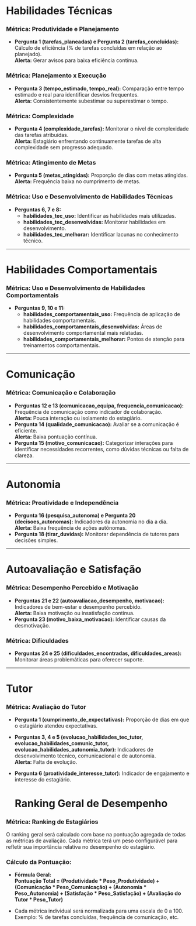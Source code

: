 # Habilidades Técnicas

### **Métrica: Produtividade e Planejamento**
- **Pergunta 1 (tarefas_planeadas) e Pergunta 2 (tarefas_concluidas):** 
  Cálculo de eficiência (% de tarefas concluídas em relação ao planejado).  
  **Alerta:** Gerar avisos para baixa eficiência contínua.

### **Métrica: Planejamento x Execução**
- **Pergunta 3 (tempo_estimado, tempo_real):** 
  Comparação entre tempo estimado e real para identificar desvios frequentes.  
  **Alerta:** Consistentemente subestimar ou superestimar o tempo.

### **Métrica: Complexidade**
- **Pergunta 4 (complexidade_tarefas):** 
  Monitorar o nível de complexidade das tarefas atribuídas.  
  **Alerta:** Estagiário enfrentando continuamente tarefas de alta complexidade sem progresso adequado.

### **Métrica: Atingimento de Metas**
- **Pergunta 5 (metas_atingidas):** 
  Proporção de dias com metas atingidas.  
  **Alerta:** Frequência baixa no cumprimento de metas.

### **Métrica: Uso e Desenvolvimento de Habilidades Técnicas**
- **Perguntas 6, 7 e 8:**
  - **habilidades_tec_uso:** Identificar as habilidades mais utilizadas.
  - **habilidades_tec_desenvolvidas:** Monitorar habilidades em desenvolvimento.
  - **habilidades_tec_melhorar:** Identificar lacunas no conhecimento técnico.

---

# Habilidades Comportamentais

### **Métrica: Uso e Desenvolvimento de Habilidades Comportamentais**
- **Perguntas 9, 10 e 11:**
  - **habilidades_comportamentais_uso:** Frequência de aplicação de habilidades comportamentais.
  - **habilidades_comportamentais_desenvolvidas:** Áreas de desenvolvimento comportamental mais relatadas.
  - **habilidades_comportamentais_melhorar:** Pontos de atenção para treinamentos comportamentais.

---

# Comunicação

### **Métrica: Comunicação e Colaboração**
- **Perguntas 12 e 13 (comunicacao_equipa, frequencia_comunicacao):** 
  Frequência de comunicação como indicador de colaboração.  
  **Alerta:** Pouca interação ou isolamento do estagiário.
- **Pergunta 14 (qualidade_comunicacao):** 
  Avaliar se a comunicação é eficiente.  
  **Alerta:** Baixa pontuação contínua.
- **Pergunta 15 (motivo_comunicacao):** 
  Categorizar interações para identificar necessidades recorrentes, como dúvidas técnicas ou falta de clareza.

---

# Autonomia

### **Métrica: Proatividade e Independência**
- **Pergunta 16 (pesquisa_autonoma) e Pergunta 20 (decisoes_autonomas):** 
  Indicadores da autonomia no dia a dia.  
  **Alerta:** Baixa frequência de ações autônomas.
- **Pergunta 18 (tirar_duvidas):** 
  Monitorar dependência de tutores para decisões simples.

---

# Autoavaliação e Satisfação

### **Métrica: Desempenho Percebido e Motivação**
- **Perguntas 21 e 22 (autoavaliacao_desempenho, motivacao):** 
  Indicadores de bem-estar e desempenho percebido.  
  **Alerta:** Baixa motivação ou insatisfação contínua.
- **Pergunta 23 (motivo_baixa_motivacao):** 
  Identificar causas da desmotivação.

### **Métrica: Dificuldades**
- **Perguntas 24 e 25 (dificuldades_encontradas, dificuldades_areas):** 
  Monitorar áreas problemáticas para oferecer suporte.

---

# Tutor

### **Métrica: Avaliação do Tutor**
- **Pergunta 1 (cumprimento_de_expectativas):** 
  Proporção de dias em que o estagiário atendeu expectativas.
- **Perguntas 3, 4 e 5 (evolucao_habilidades_tec_tutor, evolucao_habilidades_comunic_tutor, evolucao_habilidades_autonomia_tutor):** 
  Indicadores de desenvolvimento técnico, comunicacional e de autonomia.  
  **Alerta:** Falta de evolução.
- **Pergunta 6 (proatividade_interesse_tutor):** 
  Indicador de engajamento e interesse do estagiário.


  # Ranking Geral de Desempenho

### **Métrica: Ranking de Estagiários**
O ranking geral será calculado com base na pontuação agregada de todas as métricas de avaliação. Cada métrica terá um peso configurável para refletir sua importância relativa no desempenho do estagiário.

### **Cálculo da Pontuação:**
- **Fórmula Geral:**  
  **Pontuação Total = (Produtividade * Peso_Produtividade) + (Comunicação * Peso_Comunicação) + (Autonomia * Peso_Autonomia) + (Satisfação * Peso_Satisfação) + (Avaliação do Tutor * Peso_Tutor)**

- Cada métrica individual será normalizada para uma escala de 0 a 100.  
  Exemplo: % de tarefas concluídas, frequência de comunicação, etc.